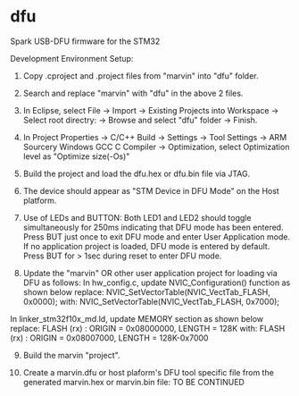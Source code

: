 # dfu

Spark USB-DFU firmware for the STM32

Development Environment Setup:

1. Copy .cproject and .project files from "marvin" into "dfu" folder.

2. Search and replace "marvin" with "dfu" in the above 2 files.

3. In Eclipse, select File -> Import -> Existing Projects into Workspace -> Select root directry: -> Browse and select "dfu" folder -> Finish.

4. In Project Properties -> C/C++ Build -> Settings -> Tool Settings -> ARM Sourcery Windows GCC C Compiler -> Optimization, select Optimization level as "Optimize size(-Os)"

5. Build the project and load the dfu.hex or dfu.bin file via JTAG.

6. The device should appear as "STM Device in DFU Mode" on the Host platform.

7. Use of LEDs and BUTTON:
Both LED1 and LED2 should toggle simultaneously for 250ms indicating that DFU mode has been entered.
Press BUT just once to exit DFU mode and enter User Application mode. If no application project is loaded, DFU mode is entered by default.
Press BUT for > 1sec during reset to enter DFU mode.

8. Update the "marvin" OR other user application project for loading via DFU as follows:
In hw_config.c, update NVIC_Configuration() function as shown below
replace:
NVIC_SetVectorTable(NVIC_VectTab_FLASH, 0x0000);
with:
NVIC_SetVectorTable(NVIC_VectTab_FLASH, 0x7000);

In linker_stm32f10x_md.ld, update MEMORY section as shown below
replace:
FLASH (rx)    : ORIGIN = 0x08000000, LENGTH = 128K
with:
FLASH (rx)    : ORIGIN = 0x08007000, LENGTH = 128K-0x7000

9. Build the marvin "project".

10. Create a marvin.dfu or host plaform's DFU tool specific file from the generated marvin.hex or marvin.bin file: TO BE CONTINUED